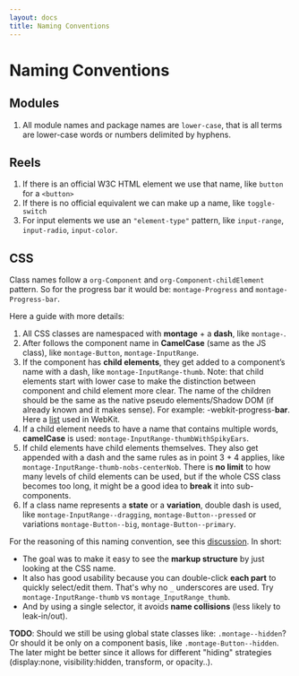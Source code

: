 ```yaml
---
layout: docs
title: Naming Conventions
---
```


# Naming Conventions

## Modules

1. All module names and package names are `lower-case`, that is all terms are lower-case words or numbers delimited by hyphens.

## Reels

1. If there is an official W3C HTML element we use that name, like `button` for a `<button>`
2. If there is no official equivalent we can make up a name, like `toggle-switch`
3. For input elements we use an `"element-type"` pattern, like `input-range`, `input-radio`, `input-color`.


## CSS 

Class names follow a `org-Component` and `org-Component-childElement` pattern. So for the progress bar it would be: `montage-Progress` and `montage-Progress-bar`.

Here a guide with more details:

1. All CSS classes are namespaced with **montage** + a **dash**, like `montage-`.
2. After follows the component name in **CamelCase** (same as the JS class), like `montage-Button`, `montage-InputRange`.
3. If the component has **child elements**, they get added to a component’s name with a dash, like `montage-InputRange-thumb`. Note: that child elements start with lower case to make the distinction between component and child element more clear. The name of the children should be the same as the native pseudo elements/Shadow DOM (if already known and it makes sense). For example: -webkit-progress-**bar**. Here a [list](https://gist.github.com/3759334) used in WebKit.
4. If a child element needs to have a name that contains multiple words, **camelCase** is used: `montage-InputRange-thumbWithSpikyEars`.
5. If child elements have child elements themselves. They also get appended with a dash and the same rules as in point 3 + 4 applies, like `montage-InputRange-thumb-nobs-centerNob`. There is **no limit** to how many levels of child elements can be used, but if the whole CSS class becomes too long, it might be a good idea to **break** it into sub-components.
6. If a class name represents a **state** or a **variation**, double dash is used, like `montage-InputRange--dragging`, `montage-Button--pressed` or variations `montage-Button--big`, `montage-Button--primary`.

For the reasoning of this naming convention, see this [discussion](https://github.com/montagejs/montage/issues/795). In short:
* The goal was to make it easy to see the **markup structure** by just looking at the CSS name.
* It also has good usability because you can double-click **each part** to quickly select/edit them. That's why no `_` underscores are used. Try `montage-InputRange-thumb` vs `montage_InputRange_thumb`.
* And by using a single selector, it avoids **name collisions** (less likely to leak-in/out).

__TODO__: Should we still be using global state classes like: `.montage--hidden`? Or should it be only on a component basis, like `.montage-Button--hidden`. The later might be better since it allows for different "hiding" strategies (display:none, visibility:hidden, transform, or opacity..).